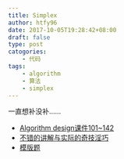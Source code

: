 ```yaml
---
title: Simplex
author: htfy96
date: 2017-10-05T19:28:42+08:00
draft: false
type: post
catogories:
    - 代码
tags:
    - algorithm
    - 算法
    - simplex
---
```


一直想补没补……

- [Algorithm design课件101~142](http://bioinfo.ict.ac.cn/%7Edbu/AlgorithmCourses/Lectures/Lec8.pdf)
- [不错的讲解与实际的奇技淫巧](http://www.cnblogs.com/zzqsblog/p/5457091.html)
- [模版题](http://uoj.ac/problem/179)



